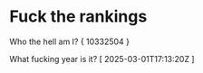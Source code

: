 # Fuck the rankings

Who the hell am I?
{ 10332504 }

What fucking year is it?
[ 2025-03-01T17:13:20Z ]
